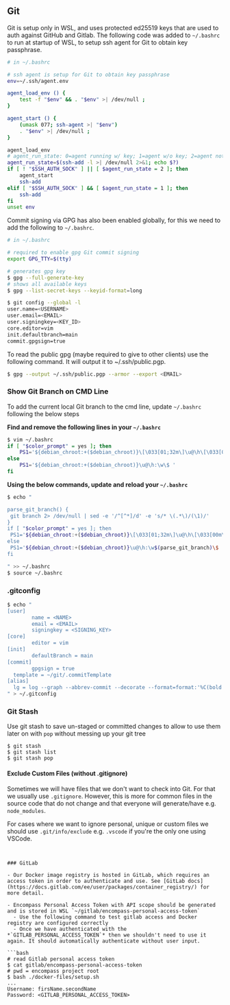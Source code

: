## Git

Git is setup only in WSL, and uses protected ed25519 keys that are used to auth against GitHub and Gitlab. The following code was added to `~/.bashrc` to run at startup of WSL, to setup ssh agent for Git to obtain key passphrase.

```bash
# in ~/.bashrc

# ssh agent is setup for Git to obtain key passphrase
env=~/.ssh/agent.env

agent_load_env () {
    test -f "$env" && . "$env" >| /dev/null ;
}

agent_start () {
    (umask 077; ssh-agent >| "$env")
    . "$env" >| /dev/null ;
}

agent_load_env
# agent_run_state: 0=agent running w/ key; 1=agent w/o key; 2=agent not running
agent_run_state=$(ssh-add -l >| /dev/null 2>&1; echo $?)
if [ ! "$SSH_AUTH_SOCK" ] || [ $agent_run_state = 2 ]; then
    agent_start
    ssh-add
elif [ "$SSH_AUTH_SOCK" ] && [ $agent_run_state = 1 ]; then
    ssh-add
fi
unset env
```

Commit signing via GPG has also been enabled globally, for this we need to add the following to `~/.bashrc`.

```bash
# in ~/.bashrc

# required to enable gpg Git commit signing
export GPG_TTY=$(tty)
```

```bash
# generates gpg key
$ gpg --full-generate-key
# shows all available keys
$ gpg --list-secret-keys --keyid-format=long

$ git config --global -l
user.name=<USERNAME>
user.email=<EMAIL>
user.signingkey=<KEY_ID>
core.editor=vim
init.defaultbranch=main
commit.gpgsign=true
```

To read the public gpg (maybe required to give to other clients) use the following command. It will output it to ~/.ssh/public.pgp.

```bash
$ gpg --output ~/.ssh/public.pgp --armor --export <EMAIL>
```
### Show Git Branch on CMD Line

To add the current local Git branch to the cmd line, update `~/.bashrc` following the below steps

**Find and remove the following lines in your `~/.bashrc`**
```bash
$ vim ~/.bashrc
if [ "$color_prompt" = yes ]; then
    PS1='${debian_chroot:+($debian_chroot)}\[\033[01;32m\]\u@\h\[\033[00m\]:\[\033[01;34m\]\w\[\033[00m\]\$ '
else
    PS1='${debian_chroot:+($debian_chroot)}\u@\h:\w\$ '
fi
```

**Using the below commands, update and reload your `~/.bashrc`**

```bash
$ echo "

parse_git_branch() {
 git branch 2> /dev/null | sed -e '/^[^*]/d' -e 's/* \(.*\)/(\1)/'
}
if [ "$color_prompt" = yes ]; then
 PS1='${debian_chroot:+($debian_chroot)}\[\033[01;32m\]\u@\h\[\033[00m\]:\[\033[01;34m\]\w\[\033[01;31m\]$(parse_git_branch)\[\033[00m\]\$ '
else
 PS1='${debian_chroot:+($debian_chroot)}\u@\h:\w$(parse_git_branch)\$ '
fi

" >> ~/.bashrc
$ source ~/.bashrc
```

### .gitconfig

```bash
$ echo "
[user]
        name = <NAME>
        email = <EMAIL>
        signingkey = <SIGNING_KEY>
[core]
        editor = vim
[init]
        defaultBranch = main
[commit]
        gpgsign = true
  template = ~/git/.commitTemplate
[alias]
  lg = log --graph --abbrev-commit --decorate --format=format:'%C(bold blue)%h%C(reset) - %C(bold cyan)%aD%C(reset) %C(bold green)(%ar)%C(reset)%C(bold yellow)%d%C(reset)%n''          %C(white)%s%C(reset) %C(dim white)- %an%C(reset)' --all
" > ~/.gitconfig
```

### Git Stash

Use git stash to save un-staged or committed changes to allow to use them later on with `pop` without messing up your git tree

```
$ git stash
$ git stash list
$ git stash pop
```

#### Exclude Custom Files (without .gitignore)

Sometimes we will have files that we don't want to check into Git. For that we usually use `.gitignore`. However, this is more for common files in the source code that do not change and that everyone will generate/have e.g. `node_modules`.

For cases where we want to ignore personal, unique or custom files we should use `.git/info/exclude` e.g. `.vscode` if you're the only one using VSCode.
```


### GitLab

- Our Docker image registry is hosted in GitLab, which requires an access token in order to authenticate and use. See [GitLab docs](https://docs.gitlab.com/ee/user/packages/container_registry/) for more detail.

- Encompass Personal Access Token with API scope should be generated and is stored in WSL `~/gitlab/encompass-personal-access-token`
  - Use the following command to test gitlab access and Docker registry are configured correctly
  - Once we have authenticated with the *`GITLAB_PERSONAL_ACCESS_TOKEN`* then we shouldn't need to use it again. It should automatically authenticate without user input.

```bash
# read Gitlab personal access token
$ cat gitlab/encompass-personal-access-token
# pwd = encompass project root
$ bash ./docker-files/setup.sh
...
Username: firsName.secondName
Password: <GITLAB_PERSONAL_ACCESS_TOKEN>
```
